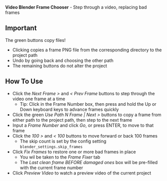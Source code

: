 **Video Blender Frame Chooser** - Step through a video, replacing bad frames

## Important
The green buttons copy files!
- Clicking copies a frame PNG file from the corresponding directory to the project path
- Undo by going back and choosing the other path
- The remaining buttons do not alter the project

## How To Use
- Click the _Next Frame >_ and _< Prev Frame_ buttons to step through the video one frame at a time
    - Tip: Click in the Frame Number box, then press and hold the Up or Down keyboard keys to advance frames quickly
- Click the green _Use Path N Frame | Next >_ buttons to copy a frame from either path to the project path, then step to the next frame
- Input a _Frame Number_ and click _Go_, or press ENTER, to move to that frame
- Click the _100 >_ and _< 100_ buttons to move forward or back 100 frames
    - The skip count is set by the config setting `blender_settings.skip_frames`
- Click _Fix Frames_ to restore one or more bad frames in place
    - You wil be taken to the _Frame Fixer_ tab
    - The _Last clean frame BEFORE damaged ones_ box will be pre-filled with the current frame number
- Click _Preview Video_ to watch a preview video of the current project
